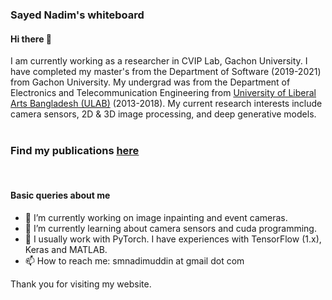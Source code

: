 ### Sayed Nadim's whiteboard

#### Hi there 👋

I am currently working as a researcher in CVIP Lab, Gachon University. I have completed my master's from the Department of Software (2019-2021) from Gachon University. My undergrad was from the Department of Electronics and Telecommunication Engineering from [University of Liberal Arts Bangladesh (ULAB)](https://ulab.edu.bd/) (2013-2018).
My current research interests include camera sensors, 2D & 3D image processing, and deep generative models. 
<br><br>
### Find my publications [here](/publications/pub_list.md)
<!-- ### Read my blogs [here](/blogs/blog_lists.md). -->

<br>

#### Basic queries about me 

- 🔭 I’m currently working on image inpainting and event cameras.
- 🌱 I’m currently learning about camera sensors and cuda programming.
- 💬 I usually work with PyTorch. I have experiences with TensorFlow (1.x), Keras and MATLAB. 
- 📫 How to reach me: smnadimuddin at gmail dot com
<!-- - ⚡ Fun fact: I have recently stopped smoking.  -->


Thank you for visiting my website. 
